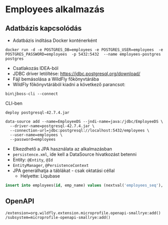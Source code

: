 # Employees alkalmazás

## Adatbázis kapcsolódás

* Adatbázis indítása Docker konténerként

```shell
docker run -d -e POSTGRES_DB=employees -e POSTGRES_USER=employees  -e POSTGRES_PASSWORD=employees  -p 5432:5432  --name employees-postgres postgres
```

* Csatlakozás IDEA-ból
* JDBC driver letöltése: https://jdbc.postgresql.org/download/
* Fájl bemásolása a WildFly főkönyvtárába
* WildFly főkönyvtárából kiadni a következő parancsot:

```shell
bin\jboss-cli --connect
```

CLI-ben

```
deploy postgresql-42.7.4.jar
```

```
data-source add --name=EmployeeDS --jndi-name=java:/jdbc/EmployeeDS \
  --driver-name=postgresql-42.7.4.jar \
  --connection-url=jdbc:postgresql://localhost:5432/employees \
  --user-name=employees \
  --password=employees
```

* Elkezdhető a JPA használata az alkalmazásban
* `persistence.xml`, ide kell a DataSource hivatkozást betenni
* Entity: `@Entity`, `@Id`
* `EntityManager`, `@PersistenceContext`
* JPA generálhatja a táblákat - csak oktatási céllal
  * Helyette: Liqubase

```sql
insert into employees(id, emp_name) values (nextval('employees_seq'), 'Jack Doe');
```

## OpenAPI

```
/extension=org.wildfly.extension.microprofile.openapi-smallrye:add()
/subsystem=microprofile-openapi-smallrye:add()
```

